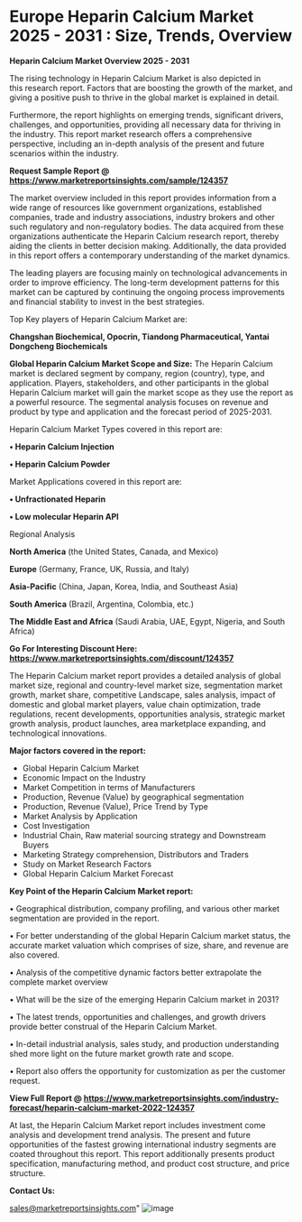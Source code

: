 # Europe Heparin Calcium Market 2025 - 2031 : Size, Trends, Overview

<Strong> Heparin Calcium Market Overview 2025 - 2031</strong>

The rising technology in Heparin Calcium Market is also depicted in this research report. Factors that are boosting the growth of the market, and giving a positive push to thrive in the global market is explained in detail.

Furthermore, the report highlights on emerging trends, significant drivers, challenges, and opportunities, providing all necessary data for thriving in the industry. This report market research offers a comprehensive perspective, including an in-depth analysis of the present and future scenarios within the industry.

<strong>Request Sample Report @ <a href=https://www.marketreportsinsights.com/sample/124357>https://www.marketreportsinsights.com/sample/124357</a></strong>

The market overview included in this report provides information from a wide range of resources like government organizations, established companies, trade and industry associations, industry brokers and other such regulatory and non-regulatory bodies. The data acquired from these organizations authenticate the Heparin Calcium research report, thereby aiding the clients in better decision making. Additionally, the data provided in this report offers a contemporary understanding of the market dynamics.

The leading players are focusing mainly on technological advancements in order to improve efficiency. The long-term development patterns for this market can be captured by continuing the ongoing process improvements and financial stability to invest in the best strategies.

Top Key players of Heparin Calcium Market are:

<strong>Changshan Biochemical, Opocrin, Tiandong Pharmaceutical, Yantai Dongcheng Biochemicals</strong>

<strong><b>Global Heparin Calcium Market Scope and Size:</b></strong>
The Heparin Calcium market is declared segment by company, region (country), type, and application. Players, stakeholders, and other participants in the global Heparin Calcium market will gain the market scope as they use the report as a powerful resource. The segmental analysis focuses on revenue and product by type and application and the forecast period of 2025-2031.

Heparin Calcium Market Types covered in this report are:

<strong>• Heparin Calcium Injection

• Heparin Calcium Powder</strong>

Market Applications covered in this report are:

<strong>• Unfractionated Heparin

• Low molecular Heparin API</strong> 

Regional Analysis

<strong>North America</strong> (the United States, Canada, and Mexico)

<strong>Europe</strong> (Germany, France, UK, Russia, and Italy)

<strong>Asia-Pacific</strong> (China, Japan, Korea, India, and Southeast Asia)

<strong>South America</strong> (Brazil, Argentina, Colombia, etc.)

<strong>The Middle East and Africa</strong> (Saudi Arabia, UAE, Egypt, Nigeria, and South Africa)

<strong>Go For Interesting Discount Here: <a href=https://www.marketreportsinsights.com/discount/124357>https://www.marketreportsinsights.com/discount/124357</a></strong>

The Heparin Calcium market report provides a detailed analysis of global market size, regional and country-level market size, segmentation market growth, market share, competitive Landscape, sales analysis, impact of domestic and global market players, value chain optimization, trade regulations, recent developments, opportunities analysis, strategic market growth analysis, product launches, area marketplace expanding, and technological innovations.

<strong><b>Major factors covered in the report:</b></strong>
<ul>
  <li>Global Heparin Calcium Market </li>
  <li>Economic Impact on the Industry</li>
  <li>Market Competition in terms of Manufacturers</li>
  <li>Production, Revenue (Value) by geographical segmentation</li>
  <li>Production, Revenue (Value), Price Trend by Type</li>
  <li>Market Analysis by Application</li>
  <li>Cost Investigation</li>
  <li>Industrial Chain, Raw material sourcing strategy and Downstream Buyers</li>
  <li>Marketing Strategy comprehension, Distributors and Traders</li>
  <li>Study on Market Research Factors</li>
  <li>Global Heparin Calcium Market Forecast</li>
</ul>

<strong><b>Key Point of the Heparin Calcium Market report:</b></strong>

• Geographical distribution, company profiling, and various other market segmentation are provided in the report.

• For better understanding of the global Heparin Calcium market status, the accurate market valuation which comprises of size, share, and revenue are also covered.

• Analysis of the competitive dynamic factors better extrapolate the complete market overview

• What will be the size of the emerging Heparin Calcium market in 2031?

• The latest trends, opportunities and challenges, and growth drivers provide better construal of the Heparin Calcium Market.

• In-detail industrial analysis, sales study, and production understanding shed more light on the future market growth rate and scope.

• Report also offers the opportunity for customization as per the customer request.

<strong><b>View Full Report @ <a href=https://www.marketreportsinsights.com/industry-forecast/heparin-calcium-market-2022-124357>https://www.marketreportsinsights.com/industry-forecast/heparin-calcium-market-2022-124357</a></b></strong>


At last, the Heparin Calcium Market report includes investment come analysis and development trend analysis. The present and future opportunities of the fastest growing international industry segments are coated throughout this report. This report additionally presents product specification, manufacturing method, and product cost structure, and price structure.

<strong>Contact Us:</strong>

sales@marketreportsinsights.com"
![image](https://github.com/user-attachments/assets/b66c2e6e-114a-4231-8fed-42535f044436)
